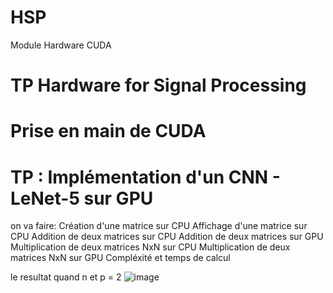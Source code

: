 # HSP
Module Hardware CUDA
# TP Hardware for Signal Processing

# Prise en main de CUDA
# TP : Implémentation d'un CNN - LeNet-5 sur GPU
on va faire:
Création d'une matrice sur CPU
Affichage d'une matrice sur CPU
Addition de deux matrices sur CPU
Addition de deux matrices sur GPU
Multiplication de deux matrices NxN sur CPU
Multiplication de deux matrices NxN sur GPU
Compléxité et temps de calcul

le resultat quand n et p = 2
![image](https://user-images.githubusercontent.com/66156908/149814358-8b88a869-9ef5-4170-8ffa-c470b2c51709.png)

